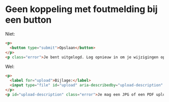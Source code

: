 <!-- @license CC0-1.0 -->

# Geen koppeling met foutmelding bij een button

Niet:

```html
<p>
  <button type="submit">Opslaan</button>
</p>
<p class="error">Je bent uitgelogd. Log opnieuw in om je wijzigingen op te slaan.</p>
```

Wel:

```html
<p>
  <label for="upload">Bijlage:</label>
  <input type="file" id="upload" aria-describedby="upload-description" />
</p>
<p id="upload-description" class="error">Je mag een JPG of een PDF uploaden.</p>
```
